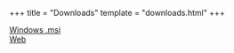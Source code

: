 +++
title = "Downloads"
template = "downloads.html"
+++

[Windows .msi](https://cdn.taigachat.se/versions/TaigaChat.msi)  
[Web](https://cdn.taigachat.se/versions/build)
